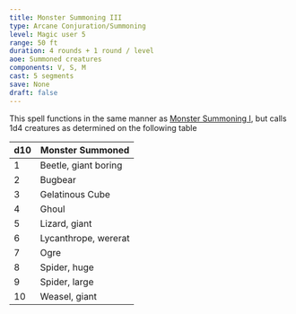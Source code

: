 ```yaml
---
title: Monster Summoning III
type: Arcane Conjuration/Summoning
level: Magic user 5
range: 50 ft
duration: 4 rounds + 1 round / level
aoe: Summoned creatures
components: V, S, M
cast: 5 segments
save: None
draft: false
---
```


This spell functions in the same manner as [Monster Summoning I](/srd/spells/magic-user/monster-summoning-i), but calls 1d4 creatures as determined on the following table

| d10 | Monster Summoned     |
| --- | -------------------- |
| 1   | Beetle, giant boring |
| 2   | Bugbear              |
| 3   | Gelatinous Cube      |
| 4   | Ghoul                |
| 5   | Lizard, giant        |
| 6   | Lycanthrope, wererat |
| 7   | Ogre                 |
| 8   | Spider, huge         |
| 9   | Spider, large        |
| 10  | Weasel, giant        |
